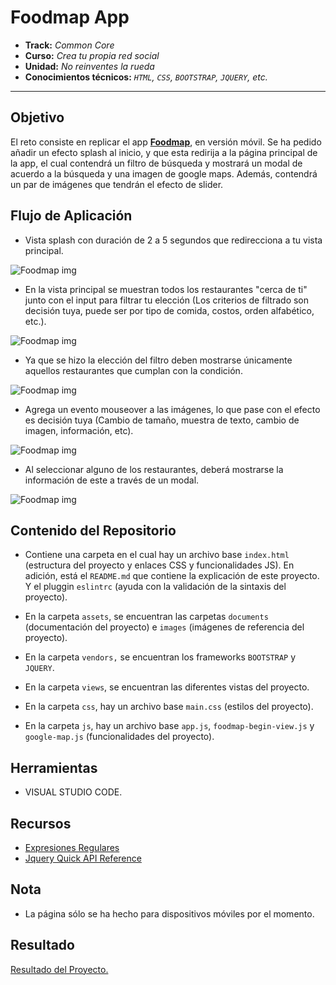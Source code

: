 # **Foodmap App** 

* **Track:** _Common Core_
* **Curso:** _Crea tu propia red social_
* **Unidad:** _No reinventes la rueda_
* **Conocimientos técnicos:** _`HTML`, `CSS`, `BOOTSTRAP`, `JQUERY`, etc._

***

## **Objetivo**

El reto consiste en replicar el app [**Foodmap**](#), en versión móvil. Se ha pedido añadir un efecto splash al inicio, y que esta redirija a la página principal de la app, el cual contendrá un filtro de búsqueda y mostrará un modal de acuerdo a la búsqueda y una imagen de google maps. Además, contendrá un par de imágenes que tendrán el efecto de slider.

## **Flujo de Aplicación**

* Vista splash con duración de 2 a 5 segundos que redirecciona a tu vista principal.

![Foodmap img](assets/documents/splash.jpg)

* En la vista principal se muestran todos los restaurantes "cerca de ti" junto con el input para filtrar tu elección (Los criterios de filtrado son decisión tuya, puede ser por tipo de comida, costos, orden alfabético, etc.).

![Foodmap img](assets/documents/2.jpg)

* Ya que se hizo la elección del filtro deben mostrarse únicamente aquellos restaurantes que cumplan con la condición.

![Foodmap img](assets/documents/3.jpg)

* Agrega un evento mouseover a las imágenes, lo que pase con el efecto es decisión tuya (Cambio de tamaño, muestra de texto, cambio de imagen, información, etc).

![Foodmap img](assets/documents/4.jpg)

* Al seleccionar alguno de los restaurantes, deberá mostrarse la información de este a través de un modal.

![Foodmap img](assets/documents/5.jpg)

## Contenido del Repositorio

* Contiene una carpeta en el cual hay un archivo base `index.html` (estructura del proyecto y enlaces CSS y funcionalidades JS). En adición, está el `README.md` que contiene la explicación de este proyecto. Y el pluggin `eslintrc` (ayuda con la validación de la sintaxis del proyecto).

* En la carpeta `assets`, se encuentran las carpetas `documents`  (documentación del proyecto) e `images` (imágenes de referencia del proyecto).

* En la carpeta `vendors,` se encuentran los frameworks  `BOOTSTRAP` y `JQUERY`.

* En la carpeta `views`, se encuentran las diferentes vistas del proyecto.

* En la carpeta `css`, hay un archivo base `main.css` (estilos del proyecto).

* En la carpeta `js`, hay un archivo base `app.js`, `foodmap-begin-view.js` y `google-map.js` (funcionalidades del  proyecto).

## Herramientas

* VISUAL STUDIO CODE.

## Recursos

* [Expresiones Regulares](https://developer.mozilla.org/es/docs/Web/JavaScript/Guide/Regular_Expressions)
* [Jquery Quick API Reference](https://oscarotero.com/jquery/)


## Nota

* La página sólo se ha hecho para dispositivos móviles por el momento.

## Resultado

[Resultado del Proyecto.](#)